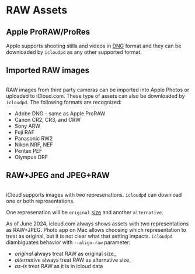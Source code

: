 # RAW Assets

## Apple ProRAW/ProRes

Apple supports shooting stills and videos in [DNG](https://en.wikipedia.org/wiki/Digital_Negative) format and 
they can be downloaded by `icloudpd` as any other supported format.

## Imported RAW images

```{versionadded} 1.19.0
```

RAW images from third party cameras can be imported into Apple Photos or uploaded to iCloud.com. 
These type of assets can also be downloaded by `icloudpd`. The following formats are recognized:

- Adobe DNG - same as Apple ProRAW
- Canon CR2, CR3, and CRW
- Sony ARW
- Fuji RAF
- Panasonic RW2
- Nikon NRF, NEF
- Pentax PEF
- Olympus ORF

## RAW+JPEG and JPEG+RAW

```{versionadded} 1.19.0
```

iCloud supports images with two represenations. `icloudpd` can download one or both representations.

One represenation will be `original` [size](size) and another `alternative`.

As of June 2024, icloud.com always shows assets with two representations as RAW+JPEG. Photo app on Mac
allows choosing which representation to treat as original, but it is not clear what that setting impacts. 
`icloudpd` diambiguates behavior with `--align-raw` parameter:

- *original*        always treat RAW as original size_
- *alternative*     always treat RAW as alternative size_
- *as-is*           treat RAW as it is in icloud data
